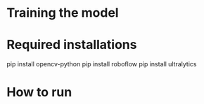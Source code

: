# Training the model




# Required installations
pip install opencv-python
pip install roboflow
pip install ultralytics

# How to run